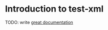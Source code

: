 # Introduction to test-xml

TODO: write [great documentation](http://jacobian.org/writing/what-to-write/)
